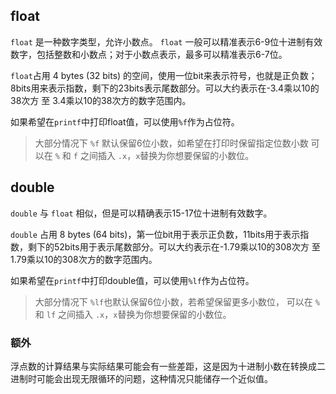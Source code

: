 ## float
`float` 是一种数字类型，允许小数点。
`float` 一般可以精准表示6-9位十进制有效数字，包括整数和小数点；对于小数点表示，最多可以精准表示6-7位。

`float`占用 4 bytes (32 bits) 的空间，使用一位bit来表示符号，也就是正负数；8bits用来表示指数，剩下的23bits表示尾数部分。可以大约表示在-3.4乘以10的38次方 至 3.4乘以10的38次方的数字范围内。

如果希望在`printf`中打印float值，可以使用`%f`作为占位符。
> 大部分情况下 `%f` 默认保留6位小数，如希望在打印时保留指定位数小数
> 可以在 `%` 和 `f` 之间插入 `.x`，`x`替换为你想要保留的小数位。

## double
`double` 与 `float` 相似，但是可以精确表示15-17位十进制有效数字。

`double` 占用 8 bytes (64 bits)，第一位bit用于表示正负数，11bits用于表示指数，剩下的52bits用于表示尾数部分。可以大约表示在-1.79乘以10的308次方 至 1.79乘以10的308次方的数字范围内。

如果希望在`printf`中打印double值，可以使用`%lf`作为占位符。
> 大部分情况下 `%lf`也默认保留6位小数，若希望保留更多小数位，
> 可以在 `%` 和 `lf` 之间插入 `.x`，`x`替换为你想要保留的小数位。

### 额外
浮点数的计算结果与实际结果可能会有一些差距，这是因为十进制小数在转换成二进制时可能会出现无限循环的问题，这种情况只能储存一个近似值。